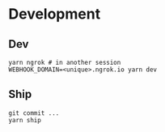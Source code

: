 # Development

## Dev

```shell
yarn ngrok # in another session
WEBHOOK_DOMAIN=<unique>.ngrok.io yarn dev
```

## Ship

```
git commit ...
yarn ship
```
